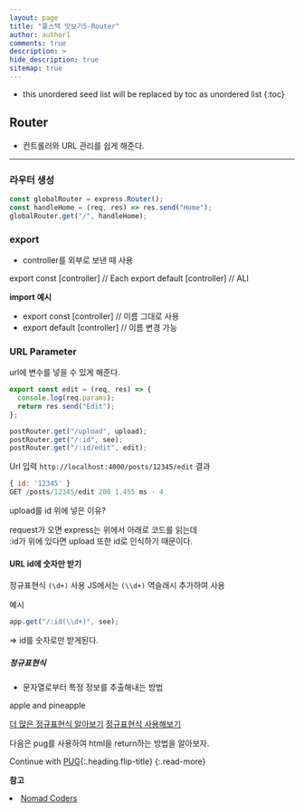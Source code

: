 ```yaml
---
layout: page
title: "풀스택 맛보기5-Router"
author: author1
comments: true
description: >
hide_description: true
sitemap: true
---
```


* this unordered seed list will be replaced by toc as unordered list 
{:toc}

## Router
- 컨트롤러와 URL 관리를 쉽게 해준다.

<hr>

### 라우터 생성

```js
const globalRouter = express.Router();
const handleHome = (req, res) => res.send("Home");
globalRouter.get("/", handleHome);
```


### export
- controller를 외부로 보낸 때 사용

export const [controller] // Each
export default [controller] // ALl

**import 예시**
- export const [controller]
// 이름 그대로 사용
- export default [controller]
// 이름 변경 가능

### URL Parameter
url에 변수를 넣을 수 있게 해준다.

```js
export const edit = (req, res) => {
  console.log(req.params);
  return res.send("Edit");
};

postRouter.get("/upload", upload);
postRouter.get("/:id", see);
postRouter.get("/:id/edit", edit);
```

Url 입력 `http://localhost:4000/posts/12345/edit`
결과
```js
{ id: '12345' }
GET /posts/12345/edit 200 1.455 ms - 4
```

upload를 id 위에 넣은 이유?

request가 오면 express는 위에서 아래로 코드를 읽는데<br>
:id가 위에 있다면 upload 또한 id로 인식하기 때문이다.

#### URL id에 숫자만 받기
정규표현식 `(\d+)` 사용
JS에서는 `(\\d+)` 역슬래시 추가하여 사용

예시
```js
app.get("/:id(\\d+)", see);
```
=> id를 숫자로만 받게된다.

##### 정규표현식
- 문자열로부터 특정 정보를 추출해내는 방법

apple and pineapple

<a target="_blank" href="https://expressjs.com/en/guide/routing.html">더 많은 정규표현식 알아보기</a>
<a target="_blank" href="https://www.regexpal.com">정규표현식 사용해보기</a>



다음은 pug를 사용하여 html을 return하는 방법을 알아보자.


Continue with [PUG](2021-01-04-pug.md){:.heading.flip-title}
{:.read-more}

**참고**
<li><a target="_blank" href="https://nomadcoders.co/?gclid=CjwKCAjw2f-VBhAsEiwAO4lNeGxUb10hQEsnXWufl6NE_TMbZVomtR59HvzfaaYKAIONyRIsWAW8QxoCRK0QAvD_BwE">Nomad Coders</a></li>